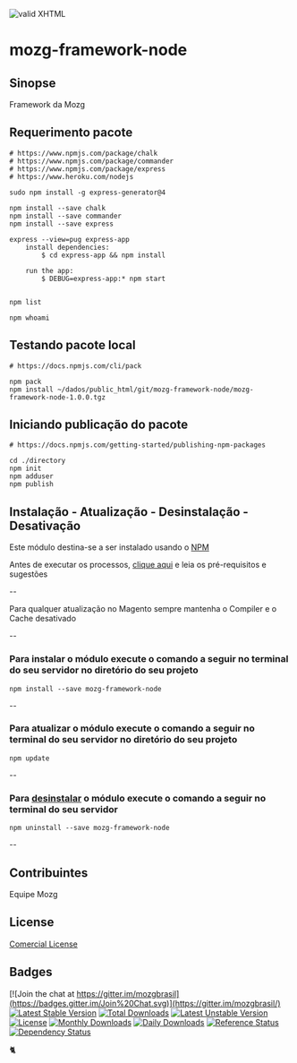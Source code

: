 [checkmark]: https://raw.githubusercontent.com/mozgbrasil/mozgbrasil.github.io/master/assets/images/logos/logo_32_32.png "MOZG"
![valid XHTML][checkmark]

[requerimentos]: http://mozgbrasil.github.io/requerimentos/
[getcomposer]: https://getcomposer.org/
[uninstall-mods]: https://getcomposer.org/doc/03-cli.md#remove
[git-releases]: https://github.com/mozgbrasil/mozg-framework-node/releases

# mozg-framework-node

## Sinopse

Framework da Mozg

## Requerimento pacote

	# https://www.npmjs.com/package/chalk
	# https://www.npmjs.com/package/commander
	# https://www.npmjs.com/package/express
	# https://www.heroku.com/nodejs

	sudo npm install -g express-generator@4

	npm install --save chalk
	npm install --save commander
	npm install --save express

	express --view=pug express-app
		install dependencies:
			$ cd express-app && npm install

		run the app:
			$ DEBUG=express-app:* npm start


	npm list

	npm whoami

## Testando pacote local

	# https://docs.npmjs.com/cli/pack

	npm pack
	npm install ~/dados/public_html/git/mozg-framework-node/mozg-framework-node-1.0.0.tgz

## Iniciando publicação do pacote

	# https://docs.npmjs.com/getting-started/publishing-npm-packages

	cd ./directory
	npm init
	npm adduser
	npm publish

## Instalação - Atualização - Desinstalação - Desativação

Este módulo destina-se a ser instalado usando o [NPM][getcomposer]

Antes de executar os processos, [clique aqui][requerimentos] e leia os pré-requisitos e sugestões

--

Para qualquer atualização no Magento sempre mantenha o Compiler e o Cache desativado

--

### Para instalar o módulo execute o comando a seguir no terminal do seu servidor no diretório do seu projeto

	npm install --save mozg-framework-node

--

### Para atualizar o módulo execute o comando a seguir no terminal do seu servidor no diretório do seu projeto

	npm update

--

### Para [desinstalar][uninstall-mods] o módulo execute o comando a seguir no terminal do seu servidor

	npm uninstall --save mozg-framework-node

--

## Contribuintes

Equipe Mozg

## License

[Comercial License](LICENSE.txt)

## Badges

[![Join the chat at https://gitter.im/mozgbrasil](https://badges.gitter.im/Join%20Chat.svg)](https://gitter.im/mozgbrasil/)
[![Latest Stable Version](https://poser.pugx.org/mozgbrasil/mozg-framework-node/v/stable)](https://packagist.org/packages/mozgbrasil/mozg-framework-node)
[![Total Downloads](https://poser.pugx.org/mozgbrasil/mozg-framework-node/downloads)](https://packagist.org/packages/mozgbrasil/mozg-framework-node)
[![Latest Unstable Version](https://poser.pugx.org/mozgbrasil/mozg-framework-node/v/unstable)](https://packagist.org/packages/mozgbrasil/mozg-framework-node)
[![License](https://poser.pugx.org/mozgbrasil/mozg-framework-node/license)](https://packagist.org/packages/mozgbrasil/mozg-framework-node)
[![Monthly Downloads](https://poser.pugx.org/mozgbrasil/mozg-framework-node/d/monthly)](https://packagist.org/packages/mozgbrasil/mozg-framework-node)
[![Daily Downloads](https://poser.pugx.org/mozgbrasil/mozg-framework-node/d/daily)](https://packagist.org/packages/mozgbrasil/mozg-framework-node)
[![Reference Status](https://www.versioneye.com/php/mozgbrasil:mozg-framework-node/reference_badge.svg?style=flat-square)](https://www.versioneye.com/php/mozgbrasil:mozg-framework-node/references)
[![Dependency Status](https://www.versioneye.com/php/mozgbrasil:mozg-framework-node/1.0.0/badge?style=flat-square)](https://www.versioneye.com/php/mozgbrasil:mozg-framework-node/1.0.0)

:cat2:
